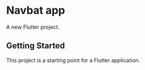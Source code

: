 # Navbat app

A new Flutter project.

## Getting Started

This project is a starting point for a Flutter application.

